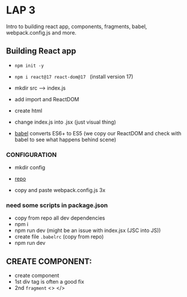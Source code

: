 # LAP 3 
Intro to building react app, components, fragments, babel, webpack.config.js and more.

## Building React app
- `npm init -y`
- `npm i react@17 react-dom@17 ` (install version 17)
- mkdir src --> index.js
- add import and ReactDOM

- create html
- change index.js into .jsx (just visual thing)

- [babel](https://babeljs.io/) converts ES6+ to ES5 (we copy our ReactDOM and check with babel to see what happens behind scene)

### CONFIGURATION
- mkdir config

- [repo](https://github.com/getfutureproof/fp_study_notes_intro_to_react) 
- copy and paste webpack.config.js 3x

### need some scripts in package.json
- copy from repo all dev dependencies
- npm i 
- npm run dev (might be an issue with index.jsx (JSC into JS))
- create file `.babelrc` (copy from repo)
- npm run dev 




## CREATE COMPONENT:
- create component 
- 1st div tag is often a good fix
- 2nd `fragment` <> </>
